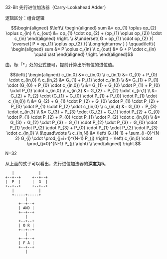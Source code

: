 32-Bit 先行进位加法器（Carry-Lookahead Adder）

逻辑区分：组合逻辑

```math
\begin{aligned}
    &\left\{ \begin{aligned}
        sum &= op_{1} \oplus op_{2} \oplus c_{in} \\
        c_{out} &= op_{1} \cdot op_{2} + (op_{1} \oplus op_{2}) \cdot c_{in}
    \end{aligned} \right. \\
    &\underset{
        G = op_{1} \cdot op_{2}
    }{
        \overset{
            P = op_{1} \oplus op_{2}
        }{
            \Longrightarrow
        }
    } \qquad\left\{ \begin{aligned}
        sum &= P \oplus c_{in} \\
        c_{out} &= G + P \cdot c_{in} \quad \ast
    \end{aligned} \right.
\end{aligned}
```

由，标「*」处的公式便可，提前计算出所有位的进位值。

```math
\left\{ \begin{aligned}
    c_{in,0} &= c_{in,0} \\
    c_{in,1} &= G_{0} + P_{0} \cdot c_{in,0} \\
    c_{in,2} &= G_{1} + P_{1} \cdot c_{in,1} \\
             &= G_{1} + P_{1} \cdot (G_{0} + P_{0} \cdot c_{in,0}) \\
             &= G_{1} + G_{0} \cdot P_{1} + P_{0} \cdot P_{1} \cdot c_{in,0} \\
    c_{in,3} &= G_{2} + P_{2} \cdot c_{in,1} \\
             &= G_{2} + P_{2} \cdot (G_{1} + G_{0} \cdot P_{1} + P_{0} \cdot P_{1} \cdot c_{in,0}) \\
             &= G_{2} + G_{1} \cdot P_{2} + G_{0} \cdot P_{1} \cdot P_{2} + P_{0} \cdot P_{1} \cdot P_{2} \cdot c_{in,0} \\
    c_{in,4} &= G_{3} + P_{3} \cdot c_{in,3} \\
             &= G_{3} + P_{3} \cdot (G_{2} + G_{1} \cdot P_{2} + G_{0} \cdot P_{1} \cdot P_{2} + P_{0} \cdot P_{1} \cdot P_{2} \cdot c_{in,0}) \\
             &= G_{3} + G_{2} \cdot P_{3} + G_{1} \cdot P_{2} \cdot P_{3} + G_{0} \cdot P_{1} \cdot P_{2} \cdot P_{3} + P_{0} \cdot P_{1} \cdot P_{2} \cdot P_{3} \cdot c_{in,0} \\
             &\quad\vdots \\
    c_{in,N} &= \left( G_{N-1} + \sum_{i=0}^{N-2} G_{i} \cdot \prod_{j=i+1}^{N-1} P_{j} \right) + \left( c_{in,0} \cdot \prod_{j=0}^{N-1} P_{j} \right) \\             
\end{aligned} \right.
```
N=32

从上面的式子可以看出，先行进位加法器的**深度为5**。

       |           |    
    +--+--+     +--+--+ 
    |  P  |     |  G  | 
    +--+--+     +--+--+ 
       |           |    
       +-----+-----+    
             |          
          +--+--+       
          | AND |       
          +--+--+       
             |          
          +--+--+       
          | O R |       
          +--+--+       
             |          
          +--+--+       
          | F A |       
          +--+--+       
             |          